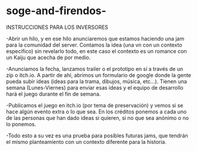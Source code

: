 # soge-and-firendos-

INSTRUCCIONES PARA LOS INVERSORES

-Abrir un hilo, y en ese hilo anunciaremos que estamos haciendo una jam para la comunidad del server. Contamos la idea (una vn con un contexto especifico) sin revelarlo todo, en este caso el contexto es un romance con un Kaiju que acecha de por medio.

-Anunciamos la fecha, lanzamos trailer o el prototipo en sí a través de un zip o itch.io. A partir de ahí, abrimos un formulario de google donde la gente pueda subir ideas (ideas para la trama, dibujos, música, etc…). Tienen una semana (Lunes-Viernes) para enviar esas ideas y el equipo de desarrollo hará el juego durante el fin de semana.

-Publicamos el juego en itch.io (por tema de preservación) y vemos si se hace algún evento extra o lo que sea. En los créditos ponemos a cada uno de las personas que han dado ideas si quieren, si no que sea anónimo o no lo ponemos.

-Todo esto a su vez es una prueba para posibles futuras jams, que tendrán el mismo planteamiento con un contexto diferente para la historia.
